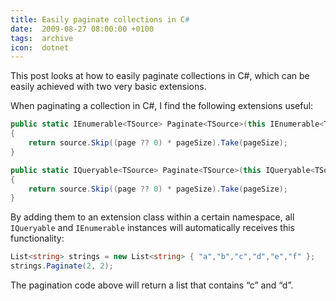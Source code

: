 ```yaml
---
title: Easily paginate collections in C#
date:  2009-08-27 08:00:00 +0100
tags:  archive
icon:  dotnet
---
```


This post looks at how to easily paginate collections in C#, which can be easily
achieved with two very basic extensions.

When paginating a collection in C#, I find the following extensions useful:

```csharp
public static IEnumerable<TSource> Paginate<TSource>(this IEnumerable<TSource> source, int? page, int pageSize)
{
    return source.Skip((page ?? 0) * pageSize).Take(pageSize);
}
```

```csharp
public static IQueryable<TSource> Paginate<TSource>(this IQueryable<TSource> source, int? page, int pageSize)
{
    return source.Skip((page ?? 0) * pageSize).Take(pageSize);
}
```

By adding them to an extension class within a certain namespace, all `IQueryable`
and `IEnumerable` instances will automatically receives this functionality:

```csharp
List<string> strings = new List<string> { "a","b","c","d","e","f" };
strings.Paginate(2, 2);
```

The pagination code above will return a list that contains “c” and “d”.